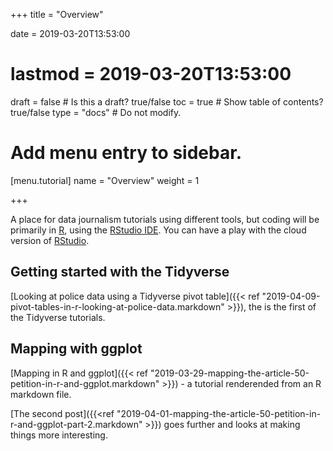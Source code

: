 +++
title = "Overview"

date = 2019-03-20T13:53:00
# lastmod = 2019-03-20T13:53:00

draft = false  # Is this a draft? true/false
toc = true  # Show table of contents? true/false
type = "docs"  # Do not modify.

# Add menu entry to sidebar.
[menu.tutorial]
  name = "Overview"
  weight = 1



+++

A place for data journalism tutorials using different tools, but coding will be primarily in [R](https://www.r-project.org/), using the [RStudio IDE](https://www.rstudio.com/products/rstudio/download/). You can have a play with the cloud version of [RStudio](https://www.rstudio.cloud).

## Getting started with the Tidyverse
[Looking at police data using a Tidyverse pivot table]({{< ref "2019-04-09-pivot-tables-in-r-looking-at-police-data.markdown" >}}), the is the first of the Tidyverse tutorials. 

## Mapping with ggplot
[Mapping in R and ggplot]({{< ref "2019-03-29-mapping-the-article-50-petition-in-r-and-ggplot.markdown" >}}) - a tutorial renderended from an R markdown file. 

[The second post]({{<ref "2019-04-01-mapping-the-article-50-petition-in-r-and-ggplot-part-2.markdown" >}}) goes further and looks at making things more interesting.

